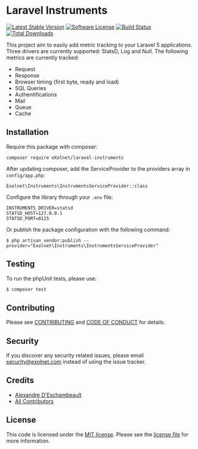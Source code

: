 # Laravel Instruments

[![Latest Stable Version](https://poser.pugx.org/eXolnet/laravel-instruments/v/stable?format=flat-square)](https://packagist.org/packages/eXolnet/laravel-instruments)
[![Software License](https://img.shields.io/badge/license-MIT-brightgreen.svg?style=flat-square)](LICENSE.md)
[![Build Status](https://img.shields.io/github/workflow/status/eXolnet/laravel-instruments/tests?label=tests&style=flat-square)](https://github.com/eXolnet/laravel-instruments/actions?query=workflow%3Atests)
[![Total Downloads](https://img.shields.io/packagist/dt/eXolnet/laravel-instruments.svg?style=flat-square)](https://packagist.org/packages/eXolnet/laravel-instruments)

This project aim to easily add metric tracking to your Laravel 5 applications. Three drivers are currently supported: StatsD, Log and Null. The following metrics are currently tracked:

* Request
* Response
* Browser timing (first byte, ready and load)
* SQL Queries
* Authentifications
* Mail
* Queue
* Cache

## Installation

Require this package with composer:

```
composer require eXolnet/laravel-instruments
```

After updating composer, add the ServiceProvider to the providers array in `config/app.php`:

```
Exolnet\Instruments\InstrumentsServiceProvider::class
```

Configure the library through your `.env` file:

```
INSTRUMENTS_DRIVER=statsd
STATSD_HOST=127.0.0.1
STATSD_PORT=8125
```

Or publish the package configuration with the following command:

```
$ php artisan vendor:publish --provider="Exolnet\Instruments\InstrumentsServiceProvider"
```


## Testing

To run the phpUnit tests, please use:

``` bash
$ composer test
```

## Contributing

Please see [CONTRIBUTING](CONTRIBUTING.md) and [CODE OF CONDUCT](CODE_OF_CONDUCT.md) for details.

## Security

If you discover any security related issues, please email security@exolnet.com instead of using the issue tracker.

## Credits

- [Alexandre D'Eschambeault](https://github.com/xel1045)
- [All Contributors](../../contributors)

## License

This code is licensed under the [MIT license](http://choosealicense.com/licenses/mit/). Please see the [license file](LICENSE) for more information.
